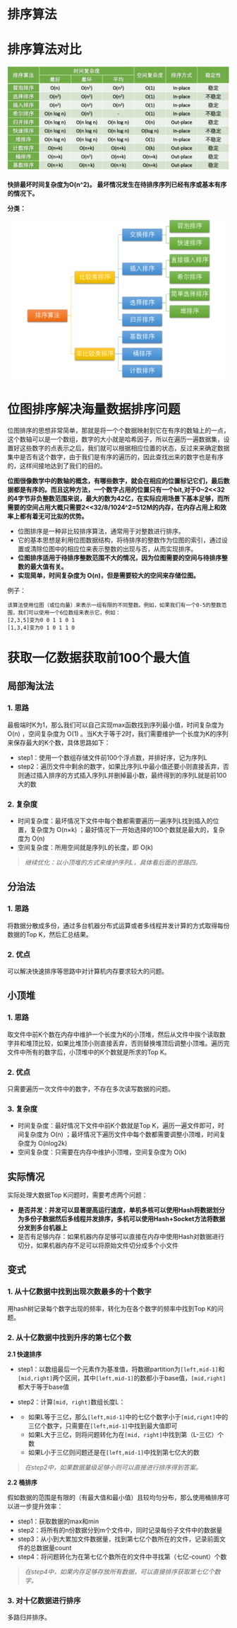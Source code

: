 # 排序算法






# 排序算法对比



![十大排序算法](https://raw.githubusercontent.com/kengerlwl/kengerlwl.github.io/refs/heads/master/image/e3b59f46d250ffcf6fdd2b25565e3ef3/008214918a1056bc8c833959f4073fea.png)

**快排最坏时间复杂度为O(n^2)。 最坏情况发生在待排序序列已经有序或基本有序的情况下。**



**分类：**



![排序算法分类](https://raw.githubusercontent.com/kengerlwl/kengerlwl.github.io/refs/heads/master/image/e3b59f46d250ffcf6fdd2b25565e3ef3/67627ffa018d24b66a26522f3f64906d.png)

# 位图排序解决海量数据排序问题

位图排序的思想非常简单，那就是将一个个数据映射到它在有序的数轴上的一点，这个数轴可以是一个数组，数字的大小就是哈希因子，所以在遍历一遍数据集，设置好这些数字的点表示之后，我们就可以根据相应位置的状态，反过来来确定数据集中是否有这个数字，由于我们是有序的遍历的，因此查找出来的数字也是有序的，这样间接地达到了我们的目的。

**位图很像数学中的数轴的概念，有哪些数字，就会在相应的位置标记它们，最后数据都是有序的。而且这种方法，一个数字占用的位置只有一个bit,对于0~2<<32的4字节非负整数范围来说，最大的数为42亿，在实际应用场景下基本足够，而所需要的空间占用大概只需要2<<32/8/1024^2=512M的内存，在内存占用上和效率上都有着无可比拟的优势。**

- 位图排序是一种非比较排序算法，通常用于对整数进行排序。
- 它的基本思想是利用位图数据结构，将待排序的整数作为位图的索引，通过设置或清除位图中的相应位来表示整数的出现与否，从而实现排序。
- **位图排序适用于待排序整数范围不大的情况，因为位图需要的空间与待排序整数的最大值有关。**
- **实现简单，时间复杂度为 O(n)，但是需要较大的空间来存储位图。**





例子：

```
该算法使用位图（或位向量）来表示一组有限的不同整数。例如，如果我们有一个0-5的整数范围，我们可以使用一个6位数组来表示它，例如：
[2,3,5]变为0 0 1 1 0 1 
[1,3,4]变为0 1 0 1 1 0
```







# 获取一亿数据获取前100个最大值

## **局部淘汰法**

### **1. 思路**

最极端时K为1，那么我们可以自己实现max函数找到序列最小值，时间复杂度为 O(n) ，空间复杂度为 O(1) 。当K大于等于2时，我们需要维护一个长度为K的序列来保存最大的K个数，具体思路如下：

- step1：使用一个数组存储文件前100个浮点数，并排好序，记为序列L
- step2：遍历文件中剩余的数字，如果比序列L中最小值还要小则直接丢弃，否则通过插入排序的方式插入序列L并删掉最小数，最终得到的序列L就是前100大的数

### 2. **复杂度**

- 时间复杂度：最坏情况下文件中每个数都需要遍历一遍序列L找到插入的位置，复杂度为 O(n×k) ；最好情况下一开始选择的100个数就是最大的，复杂度为 O(n)
- 空间复杂度：所用空间就是序列L的长度，即 O(k)

> *继续优化：以小顶堆的方式来维护序列L，具体看后面的思路四。*





## **分治法**

### **1. 思路**

将数据分散成多份，通过多台机器分布式运算或者多线程并发计算的方式取得每份数据的Top K，然后汇总结果。

### **2. 优点**

可以解决快速排序等思路中对计算机内存要求较大的问题。

## **小顶堆**

### **1. 思路**

取文件中前K个数在内存中维护一个长度为K的小顶堆，然后从文件中挨个读取数字并和堆顶比较，如果比堆顶小则直接丢弃，否则替换堆顶后调整小顶堆。遍历完文件中所有的数字后，小顶堆中的K个数就是所求的Top K。

### **2. 优点**

只需要遍历一次文件中的数字，不存在多次读写数据的问题。

### **3. 复杂度**

- 时间复杂度：最好情况下文件中前K个数就是Top K，遍历一遍文件即可，时间复杂度为 O(n) ；最坏情况下遍历文件中每个数都需要调整小顶堆，时间复杂度为 O(nlog2k)
- 空间复杂度：只需要在内存中维护小顶堆，空间复杂度为 O(k)







## **实际情况**

实际处理大数据Top K问题时，需要考虑两个问题：

- **是否并发：并发可以显著提高运行速度，单机多核可以使用Hash将数据划分为多份子数据然后多线程并发排序，多机可以使用Hash+Socket方法将数据分发到多台机器上**
- 是否有足够内存：如果机器内存足够可以直接在内存中使用Hash对数据进行切分，如果机器内存不足可以将原始文件切分成多个小文件





## **变式**

### **1. 从十亿数据中找到出现次数最多的十个数字**

用hash树记录每个数字出现的频率，转化为在各个数字的频率中找到Top K的问题。

### **2. 从十亿数据中找到升序的第七亿个数**

**2.1 快速排序**

- step1：以数组最后一个元素作为基准值，将数据partition为`[left,mid-1]`和`[mid,right]`两个区间，其中`[left,mid-1]`的数都小于base值，`[mid,right]`都大于等于base值

- step2：计算`[mid, right]`数组长度L：

- - 如果L等于三亿，那么`[left,mid-1]`中的七亿个数字小于`[mid,right]`中的三亿个数字，只需要在`[left,mid-1]`中找到最大值即可
  - 如果L大于三亿，则将问题转化为在`[mid, right]`中找到第（L-三亿）个数
  - 如果L小于三亿则问题还是在`[left,mid-1]`中找到第七亿大的数

> *在step2中，如果数据量级足够小则可以直接进行排序得到答案。*

**2.2 桶排序**

假如数据的范围是有限的（有最大值和最小值）且较均匀分布，那么使用桶排序可以进一步提升效率：

- step1：获取数据的max和min
- step2：将所有的n份数据分到m个文件中，同时记录每份子文件中的数据量
- step3：从小到大累加文件数据量，找到第七亿个数所在的文件，记录前面文件的总数据量count
- step4：将问题转化为在第七亿个数所在的文件中寻找第（七亿-count）个数

> *在step4中，如果内存足够存放所有数据，可以直接排序获取第七亿个数字。*

### **3. 对十亿数据进行排序**

多路归并排序。






